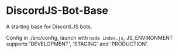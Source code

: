 # DiscordJS-Bot-Base
A starting base for Discord.JS bots.

Config in ./src/config, launch with `node index.js`, JS_ENVIRONMENT supports 'DEVELOPMENT', 'STAGING' and 'PRODUCTION'.
